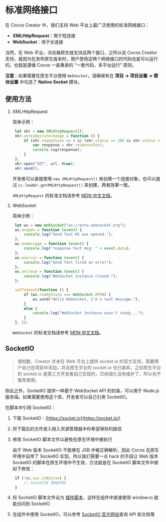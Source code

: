 # 标准网络接口

在 Cocos Creator 中，我们支持 Web 平台上最广泛使用的标准网络接口：

- **XMLHttpRequest**：用于短连接
- **WebSocket**：用于长连接

当然，在 Web 平台，浏览器原生就支持这两个接口，之所以说 Cocos Creator 支持，是因为在发布原生版本时，用户使用这两个网络接口的代码也是可以运行的。也就是遵循 Cocos 一直秉承的 “一套代码，多平台运行” 原则。

**注意**：如果需要在原生平台使用 `WebSocket`，请确保有在 **项目 -> 项目设置 -> 模块设置** 中勾选了 **Native Socket** 模块。

## 使用方法

1. XMLHttpRequest

   简单示例：

   ```js
    let xhr = new XMLHttpRequest();
    xhr.onreadystatechange = function () {
        if (xhr.readyState == 4 && (xhr.status >= 200 && xhr.status < 400)) {
            var response = xhr.responseText;
            console.log(response);
        }
    };
    xhr.open("GET", url, true);
    xhr.send();
   ```

   开发者可以直接使用 `new XMLHttpRequest()` 来创建一个连接对象，也可以通过 `cc.loader.getXMLHttpRequest()` 来创建，两者效果一致。

   `XMLHttpRequest` 的标准文档请参考 [MDN 中文文档](https://developer.mozilla.org/zh-CN/docs/Web/API/XMLHttpRequest)。

2. WebSocket

   简单示例：

   ```js
    let ws = new WebSocket("ws://echo.websocket.org");
    ws.onopen = function (event) {
        console.log("Send Text WS was opened.");
    };
    ws.onmessage = function (event) {
        console.log("response text msg: " + event.data);
    };
    ws.onerror = function (event) {
        console.log("Send Text fired an error");
    };
    ws.onclose = function (event) {
        console.log("WebSocket instance closed.");
    };
   
    setTimeout(function () {
        if (ws.readyState === WebSocket.OPEN) {
            ws.send("Hello WebSocket, I'm a text message.");
        }
        else {
            console.log("WebSocket instance wasn't ready...");
        }
    }, 3);
   ```

   `WebSocket` 的标准文档请参考 [MDN 中文文档](https://developer.mozilla.org/zh-CN/docs/Web/API/WebSocket)。

## SocketIO

> 很抱歉，Creator 并未在 Web 平台上提供 socket.io 的官方支持，需要用户自己在项目中添加，并且原生平台的 socket.io 也已废弃。之前原生平台的 socket.io 是第三方开发者自己实现的，已经很久没有维护了，所以也不推荐使用。

除此之外，SocketIO 提供一种基于 WebSocket API 的封装，可以用于 Node.js 服务端。如果需要使用这个库，开发者可以自己引用 SocketIO。

在脚本中引用 SocketIO：

1. 下载 SocketIO：[https://socket.io](https://socket.io/)

2. 将下载后的文件放入拖入资源管理器中你希望保存的路径

3. 修改 SocketIO 脚本文件以避免在原生环境中被执行

   由于 Web 版本 SocketIO 不能够在 JSB 中被正确解析，因此 Cocos 在原生环境中自带了 SocketIO 实现。所以我们需要一点 hack 的手段让 Web 版本 SocketIO 的脚本在原生环境中不生效，方法就是在 SocketIO 脚本文件中做如下修改：

   ```js
    if (!cc.sys.isNative) {
        // SocketIO 原始代码
    }
   ```

4. 将 SocketIO 脚本文件设为 [插件脚本](https://docs.cocos.com/creator/manual/zh/scripting/plugin-scripts.html)，这样在组件中直接使用 window.io 就能访问到 SocketIO

5. 在组件中使用 SocketIO，可以参考 [SocketIO 官方网站](http://socket.io/)查询 API 和文档等